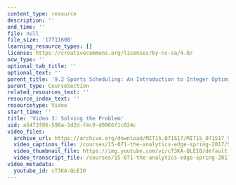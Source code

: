 ```yaml
---
content_type: resource
description: ''
end_time: ''
file: null
file_size: '17711608'
learning_resource_types: []
license: https://creativecommons.org/licenses/by-nc-sa/4.0/
ocw_type: ''
optional_tab_title: ''
optional_text: ''
parent_title: '9.2 Sports Scheduling: An Introduction to Integer Optimization '
parent_type: CourseSection
related_resources_text: ''
resource_index_text: ''
resourcetype: Video
start_time: ''
title: 'Video 3: Solving the Problem'
uid: a5473f86-598a-1d2d-f4c9-d8966f1c024c
video_files:
  archive_url: https://archive.org/download/MIT15.071S17/MIT15_071S17_Session_9.2.05_300k.mp4
  video_captions_file: /courses/15-071-the-analytics-edge-spring-2017/583c2f581cfb59b2bb6aef64eec0e57b_cT3KA-QLEI0.vtt
  video_thumbnail_file: https://img.youtube.com/vi/cT3KA-QLEI0/default.jpg
  video_transcript_file: /courses/15-071-the-analytics-edge-spring-2017/b66de10ab47097d8f8914b25215d03b3_cT3KA-QLEI0.pdf
video_metadata:
  youtube_id: cT3KA-QLEI0
---
```

